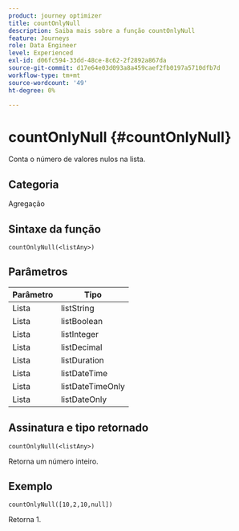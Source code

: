 ```yaml
---
product: journey optimizer
title: countOnlyNull
description: Saiba mais sobre a função countOnlyNull
feature: Journeys
role: Data Engineer
level: Experienced
exl-id: d06fc594-33dd-48ce-8c62-2f2892a867da
source-git-commit: d17e64e03d093a8a459caef2fb0197a5710dfb7d
workflow-type: tm+mt
source-wordcount: '49'
ht-degree: 0%

---
```


# countOnlyNull {#countOnlyNull}

Conta o número de valores nulos na lista.

## Categoria

Agregação

## Sintaxe da função

`countOnlyNull(<listAny>)`

## Parâmetros

| Parâmetro | Tipo |
|-----------|------------------|
| Lista | listString |
| Lista | listBoolean |
| Lista | listInteger |
| Lista | listDecimal |
| Lista | listDuration |
| Lista | listDateTime |
| Lista | listDateTimeOnly |
| Lista | listDateOnly |

## Assinatura e tipo retornado

`countOnlyNull(<listAny>)`

Retorna um número inteiro.

## Exemplo

`countOnlyNull([10,2,10,null])`

Retorna 1.
